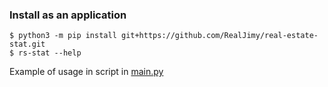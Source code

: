### Install as an application
```shell
$ python3 -m pip install git+https://github.com/RealJimy/real-estate-stat.git
$ rs-stat --help
```

Example of usage in script in [main.py](https://github.com/RealJimy/real-estate-stat/blob/master/main.py)
